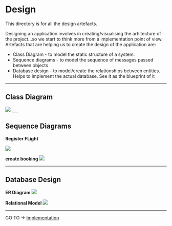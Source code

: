 # Design

This directory is for all the design artefacts.  

Designing an application involves in creating/visualising the arhitecture of the project...so we start to think more from a implementation point of view. Artefacts that are helping us to create the design of the application are:
 - Class Diagram - to model the static structure of a system.
 - Sequence diagrams - to model the sequence of messages passed between objects
 - Database design - to model/create the relationships between entities. Helps to implement the actual database. See it as the blueprint of it

___

## Class Diagram

<img src = https://github.com/FontysVenlo/prj2-2022-prj2-2022-g13/blob/main/design/Class%20Diagram/FinalclassDiagram(3).jpg>
___

## Sequence Diagrams

**Register FLight**

<img src = https://github.com/FontysVenlo/prj2-2022-prj2-2022-g13/blob/main/design/Sequence%20Diagrams/Register%20FLight.jpg>

**create booking**
<img src = https://github.com/FontysVenlo/prj2-2022-prj2-2022-g13/blob/main/design/Sequence%20Diagrams/createBooking/V3%20(Succesfully%20create%20booking%20with%20one%20option).svg>
___

## Database Design

**ER Diagram**
<img src = https://github.com/FontysVenlo/prj2-2022-prj2-2022-g13/blob/main/design/Database/ERDiagram.svg>

**Relational Model**
<img src = https://github.com/FontysVenlo/prj2-2022-prj2-2022-g13/blob/main/design/Database/RM.svg>

___

GO TO -> [Implementation](https://github.com/FontysVenlo/prj2-2022-prj2-2022-g13/tree/main/implementation)
